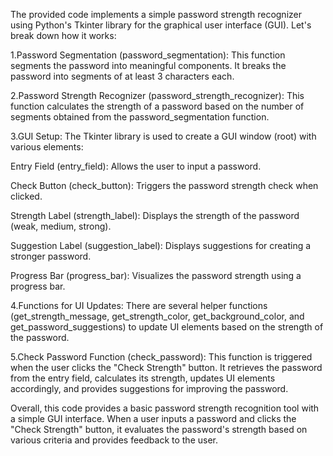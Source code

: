 The provided code implements a simple password strength recognizer using Python's Tkinter library for the graphical user interface (GUI). Let's break down how it works:

1.Password Segmentation (password_segmentation): This function segments the password into meaningful components. It breaks the password into segments of at least 3 characters each.

2.Password Strength Recognizer (password_strength_recognizer): This function calculates the strength of a password based on the number of segments obtained from the password_segmentation function.

3.GUI Setup: The Tkinter library is used to create a GUI window (root) with various elements:

Entry Field (entry_field): Allows the user to input a password.

Check Button (check_button): Triggers the password strength check when clicked.

Strength Label (strength_label): Displays the strength of the password (weak, medium, strong).

Suggestion Label (suggestion_label): Displays suggestions for creating a stronger password.

Progress Bar (progress_bar): Visualizes the password strength using a progress bar.

4.Functions for UI Updates: There are several helper functions (get_strength_message, get_strength_color, get_background_color, and get_password_suggestions) to update UI elements based on the strength of the password.

5.Check Password Function (check_password): This function is triggered when the user clicks the "Check Strength" button. It retrieves the password from the entry field, calculates its strength, updates UI elements accordingly, and provides suggestions for improving the password.

Overall, this code provides a basic password strength recognition tool with a simple GUI interface. When a user inputs a password and clicks the "Check Strength" button, it evaluates the password's strength based on various criteria and provides feedback to the user.

